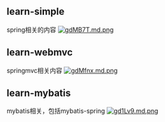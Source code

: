 ## learn-simple
spring相关的内容
[![gdMB7T.md.png](https://z3.ax1x.com/2021/05/11/gdMB7T.md.png)](https://imgtu.com/i/gdMB7T)
## learn-webmvc
springmvc相关内容
[![gdMfnx.md.png](https://z3.ax1x.com/2021/05/11/gdMfnx.md.png)](https://imgtu.com/i/gdMfnx)
## learn-mybatis
mybatis相关，包括mybatis-spring
[![gd1Lv9.md.png](https://z3.ax1x.com/2021/05/12/gd1Lv9.md.png)](https://imgtu.com/i/gd1Lv9)